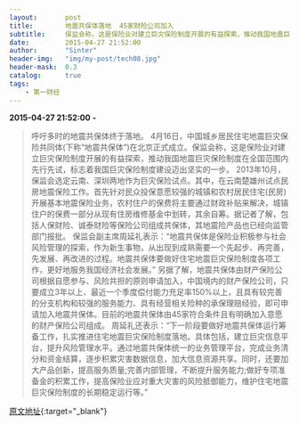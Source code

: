 ```yaml
---
layout:       post
title:        地震共保体落地  45家财险公司加入
subtitle:     保监会称，这是保险业对建立巨灾保险制度开展的有益探索，推动我国地震巨灾保险制度在全国范围内先行先试，标志着我国巨灾保险制度建设迈出坚实的一步。
date:         2015-04-27 21:52:00
author:       "Sinter"
header-img:   "img/my-post/tech08.jpg"
header-mask:  0.3
catalog:      true
tags:
    - 第一财经
---
```


**2015-04-27 21:52:00**  **-**

> 呼吁多时的地震共保体终于落地。
4月16日，中国城乡居民住宅地震巨灾保险共同体(下称“地震共保体”)在北京正式成立。保监会称，这是保险业对建立巨灾保险制度开展的有益探索，推动我国地震巨灾保险制度在全国范围内先行先试，标志着我国巨灾保险制度建设迈出坚实的一步。
2013年10月，保监会选定云南、深圳两地作为巨灾保险试点。其中，在云南楚雄州试点民房地震保险工作。首先针对民众投保意愿较强的城镇和农村居民住宅(民房)开展基本地震保险业务，农村住户的保费将主要通过财政补贴来解决，城镇住户的保费一部分从现有住房维修基金中划转，其余自筹。据记者了解，包括人保财险、诚泰财险等保险公司组成共保体，其地震险产品也已经向监管部门报批。
保监会副主席周延礼表示：“地震共保体是保险业积极参与社会风险管理的探索，作为新生事物，从出现到成熟需要一个先起步、再完善，先发展、再改进的过程。地震共保体要做好住宅地震巨灾保险制度各项工作，更好地服务我国经济社会发展。”
另据了解，地震共保体由财产保险公司根据自愿参与、风险共担的原则申请加入，中国境内的财产保险公司，只要成立3年以上、最近一个季度偿付能力充足率150%以上，且具有较完善的分支机构和较强的服务能力、具有经营相关险种的承保理赔经验，即可申请加入地震共保体。目前的地震共保体由45家符合条件且有明确加入意愿的财产保险公司组成。
周延礼还表示：“下一阶段要做好地震共保体运行筹备工作，扎实推进住宅地震巨灾保险制度落地。具体包括，建立巨灾信息平台，提升风险管理水平。通过地震共保体统一的业务管理平台，完成业务清分和资金结算，逐步积累灾害数据信息，加大信息资源共享。同时，还要加大产品创新，提高服务质量;完善内部管理，不断提升服务能力;做好专项准备金的积累工作，提高保险业应对重大灾害的风险抵御能力，维护住宅地震巨灾保险制度的长期稳定运行等。”


[原文地址](http://www.yicai.com/news/4611330.html){:target="_blank"}


